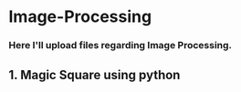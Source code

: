 # Image-Processing

### Here I'll upload files regarding Image Processing.

## 1. Magic Square using python